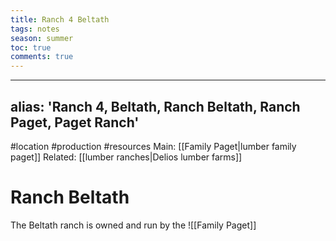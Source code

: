 ---title: Ranch 4 Beltathtags: notesseason: summertoc: truecomments: true---
---
alias: 'Ranch 4, Beltath, Ranch Beltath, Ranch Paget, Paget Ranch'
---
#location #production #resources
Main: [[Family Paget|lumber family paget]]
Related: [[lumber ranches|Delios lumber farms]]

# Ranch Beltath
The Beltath ranch is owned and run by the 
![[Family Paget]]
